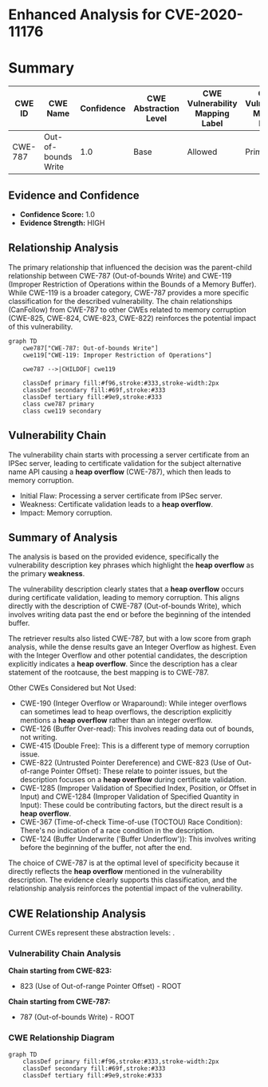 # Enhanced Analysis for CVE-2020-11176

# Summary
| CWE ID | CWE Name | Confidence | CWE Abstraction Level | CWE Vulnerability Mapping Label | CWE-Vulnerability Mapping Notes |
|---|---|---|---|---|---|
| CWE-787 | Out-of-bounds Write | 1.0 | Base | Allowed | Primary CWE |

## Evidence and Confidence

*   **Confidence Score:** 1.0
*   **Evidence Strength:** HIGH

## Relationship Analysis
The primary relationship that influenced the decision was the parent-child relationship between CWE-787 (Out-of-bounds Write) and CWE-119 (Improper Restriction of Operations within the Bounds of a Memory Buffer). While CWE-119 is a broader category, CWE-787 provides a more specific classification for the described vulnerability. The chain relationships (CanFollow) from CWE-787 to other CWEs related to memory corruption (CWE-825, CWE-824, CWE-823, CWE-822) reinforces the potential impact of this vulnerability.

```mermaid
graph TD
    cwe787["CWE-787: Out-of-bounds Write"]
    cwe119["CWE-119: Improper Restriction of Operations"]
    
    cwe787 -->|CHILDOF| cwe119
    
    classDef primary fill:#f96,stroke:#333,stroke-width:2px
    classDef secondary fill:#69f,stroke:#333
    classDef tertiary fill:#9e9,stroke:#333
    class cwe787 primary
    class cwe119 secondary
```

## Vulnerability Chain
The vulnerability chain starts with processing a server certificate from an IPSec server, leading to certificate validation for the subject alternative name API causing a **heap overflow** (CWE-787), which then leads to memory corruption.
  - Initial Flaw: Processing a server certificate from IPSec server.
  - Weakness: Certificate validation leads to a **heap overflow**.
  - Impact: Memory corruption.

## Summary of Analysis
The analysis is based on the provided evidence, specifically the vulnerability description key phrases which highlight the **heap overflow** as the primary **weakness**.

The vulnerability description clearly states that a **heap overflow** occurs during certificate validation, leading to memory corruption. This aligns directly with the description of CWE-787 (Out-of-bounds Write), which involves writing data past the end or before the beginning of the intended buffer.

The retriever results also listed CWE-787, but with a low score from graph analysis, while the dense results gave an Integer Overflow as highest. Even with the Integer Overflow and other potential candidates, the description explicitly indicates a **heap overflow**. Since the description has a clear statement of the rootcause, the best mapping is to CWE-787.

Other CWEs Considered but Not Used:

*   CWE-190 (Integer Overflow or Wraparound): While integer overflows can sometimes lead to heap overflows, the description explicitly mentions a **heap overflow** rather than an integer overflow.
*   CWE-126 (Buffer Over-read): This involves reading data out of bounds, not writing.
*   CWE-415 (Double Free): This is a different type of memory corruption issue.
*   CWE-822 (Untrusted Pointer Dereference) and CWE-823 (Use of Out-of-range Pointer Offset): These relate to pointer issues, but the description focuses on a **heap overflow** during certificate validation.
*   CWE-1285 (Improper Validation of Specified Index, Position, or Offset in Input) and CWE-1284 (Improper Validation of Specified Quantity in Input): These could be contributing factors, but the direct result is a **heap overflow**.
*   CWE-367 (Time-of-check Time-of-use (TOCTOU) Race Condition): There's no indication of a race condition in the description.
*   CWE-124 (Buffer Underwrite ('Buffer Underflow')): This involves writing before the beginning of the buffer, not after the end.

The choice of CWE-787 is at the optimal level of specificity because it directly reflects the **heap overflow** mentioned in the vulnerability description. The evidence clearly supports this classification, and the relationship analysis reinforces the potential impact of the vulnerability.


## CWE Relationship Analysis

Current CWEs represent these abstraction levels: .


### Vulnerability Chain Analysis

**Chain starting from CWE-823:**
- 823 (Use of Out-of-range Pointer Offset) - ROOT


**Chain starting from CWE-787:**
- 787 (Out-of-bounds Write) - ROOT



### CWE Relationship Diagram

```mermaid
graph TD
    classDef primary fill:#f96,stroke:#333,stroke-width:2px
    classDef secondary fill:#69f,stroke:#333
    classDef tertiary fill:#9e9,stroke:#333
```